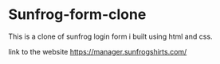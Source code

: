 # Sunfrog-form-clone
This is a clone of sunfrog login form i built using html and css. 

link to the website https://manager.sunfrogshirts.com/
